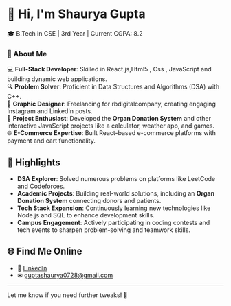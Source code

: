 # 👋 Hi, I'm Shaurya Gupta  
🎓 B.Tech in CSE | 3rd Year | Current CGPA: 8.2  

### 🚀 About Me  
💻 **Full-Stack Developer**: Skilled in React.js,Html5 , Css , JavaScript  and building dynamic web applications.  
🔍 **Problem Solver**: Proficient in Data Structures and Algorithms (DSA) with C++.  
🎨 **Graphic Designer**: Freelancing for rbdigitalcompany, creating engaging Instagram and LinkedIn posts.  
📱 **Project Enthusiast**: Developed the **Organ Donation System** and other interactive JavaScript projects like a calculator, weather app, and games.  
🌐 **E-Commerce Expertise**: Built React-based e-commerce platforms with payment and cart functionality.  

## 🌟 Highlights  
- **DSA Explorer**: Solved numerous problems on platforms like LeetCode and Codeforces.  
- **Academic Projects**: Building real-world solutions, including an **Organ Donation System** connecting donors and patients.  
- **Tech Stack Expansion**: Continuously learning new technologies like Node.js and SQL to enhance development skills.  
- **Campus Engagement**: Actively participating in coding contests and tech events to sharpen problem-solving and teamwork skills.  

## 🌐 Find Me Online  
- 💼 [LinkedIn](https://www.linkedin.com/in/shaurya-guptaa/)   
- ✉ [guptashaurya0728@gmail.com](mailto:guptashaurya0728@gmail.com)  

---

Let me know if you need further tweaks! 🚀
